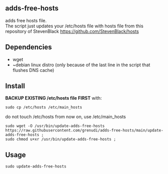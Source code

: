 ## adds-free-hosts
adds free hosts file.  
The script just updates your /etc/hosts file with hosts file from this repository of StevenBlack https://github.com/StevenBlack/hosts
  
## Dependencies
- wget
- ~debian linux distro (only because of the last line in the script that flushes DNS cache)
  
## Install
  
**BACKUP EXISTING /etc/hosts file FIRST**
with:
```
sudo cp /etc/hosts /etc/main_hosts
```
do not touch /etc/hosts from now on, use /etc/main_hosts  
```
sudo wget -O /usr/bin/update-adds-free-hosts https://raw.githubusercontent.com/grenudi/adds-free-hosts/main/update-adds-free-hosts ;
sudo chmod u+xr /usr/bin/update-adds-free-hosts ; 
```
## Usage
```
sudo update-adds-free-hosts
```

